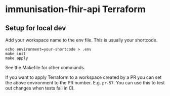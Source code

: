 # immunisation-fhir-api Terraform

## Setup for local dev

Add your workspace name to the env file. This is usually your shortcode.

```
echo environment=your-shortcode > .env
make init
make apply
```

See the Makefile for other commands.

If you want to apply Terraform to a workspace created by a PR you can set the above environment to the PR number.
E.g. `pr-57`. You can use this to test out changes when tests fail in CI.
